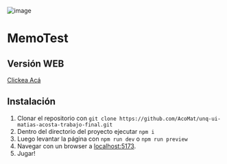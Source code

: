 ![image](https://github.com/user-attachments/assets/72e4769a-14c6-4dfe-b9ea-a29cf8e73564)

# MemoTest
## Versión WEB
[Clickea Acá](https://unq-ui-matias-acosta-trabajo-final.vercel.app/)

## Instalación
1. Clonar el repositorio con `git clone https://github.com/AcoMat/unq-ui-matias-acosta-trabajo-final.git`
2. Dentro del directorio del proyecto ejecutar `npm i`
3. Luego levantar la página con `npm run dev` o `npm run preview`
4. Navegar con un browser a [localhost:5173](http://localhost:5173/).
5. Jugar!
